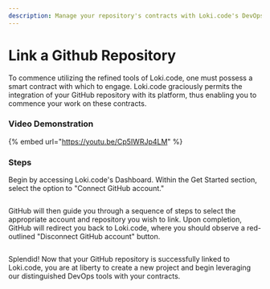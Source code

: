 ```yaml
---
description: Manage your repository's contracts with Loki.code's DevOps tools.
---
```


# Link a Github Repository

To commence utilizing the refined tools of Loki.code, one must possess a smart contract with which to engage. Loki.code graciously permits the integration of your GitHub repository with its platform, thus enabling you to commence your work on these contracts.

### Video Demonstration

{% embed url="https://youtu.be/Cp5IWRJp4LM" %}

### Steps

Begin by accessing Loki.code's Dashboard. Within the Get Started section, select the option to "Connect GitHub account."

<figure><img src="../.gitbook/assets/Screenshot 2024-06-01 at 11.21.15 PM.png" alt=""><figcaption></figcaption></figure>

GitHub will then guide you through a sequence of steps to select the appropriate account and repository you wish to link. Upon completion, GitHub will redirect you back to Loki.code, where you should observe a red-outlined "Disconnect GitHub account" button.

<figure><img src="../.gitbook/assets/Screenshot 2024-06-01 at 11.25.35 PM.png" alt=""><figcaption></figcaption></figure>

Splendid! Now that your GitHub repository is successfully linked to Loki.code, you are at liberty to create a new project and begin leveraging our distinguished DevOps tools with your contracts.
